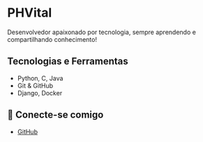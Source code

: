 # PHVital

Desenvolvedor apaixonado por tecnologia, sempre aprendendo e compartilhando conhecimento!

## Tecnologias e Ferramentas

- Python, C, Java
- Git & GitHub
- Django, Docker

## 🚀 Conecte-se comigo

- [GitHub](https://github.com/PHVital)
